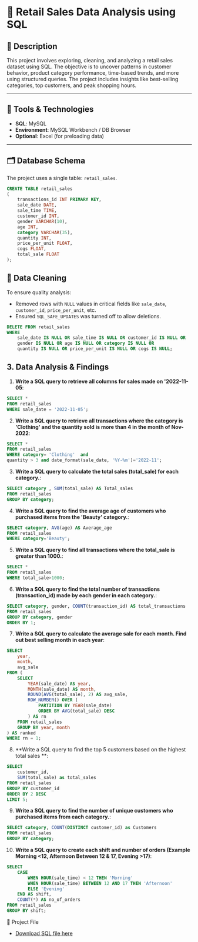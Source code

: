 # 🛒 Retail Sales Data Analysis using SQL

## 📌 Description
This project involves exploring, cleaning, and analyzing a retail sales dataset using SQL. The objective is to uncover patterns in customer behavior, product category performance, time-based trends, and more using structured queries. The project includes insights like best-selling categories, top customers, and peak shopping hours.

---
## 🧰 Tools & Technologies
- **SQL**: MySQL
- **Environment**: MySQL Workbench / DB Browser
- **Optional**: Excel (for preloading data)

---

## 🗂️ Database Schema
The project uses a single table: `retail_sales`.
```sql
CREATE TABLE retail_sales
(
    transactions_id INT PRIMARY KEY,
    sale_date DATE,	
    sale_time TIME,
    customer_id INT,	
    gender VARCHAR(10),
    age INT,
    category VARCHAR(35),
    quantity INT,
    price_per_unit FLOAT,	
    cogs FLOAT,
    total_sale FLOAT
);
```
## 🧹 Data Cleaning
To ensure quality analysis:
- Removed rows with `NULL` values in critical fields like `sale_date`, `customer_id`, `price_per_unit`, etc.
- Ensured `SQL_SAFE_UPDATES` was turned off to allow deletions.

```sql
DELETE FROM retail_sales
WHERE 
    sale_date IS NULL OR sale_time IS NULL OR customer_id IS NULL OR 
    gender IS NULL OR age IS NULL OR category IS NULL OR 
    quantity IS NULL OR price_per_unit IS NULL OR cogs IS NULL;
```
## 3. Data Analysis & Findings

1. **Write a SQL query to retrieve all columns for sales made on '2022-11-05**:
```sql
SELECT *
FROM retail_sales
WHERE sale_date = '2022-11-05';
```
2. **Write a SQL query to retrieve all transactions where the category is 'Clothing' and the quantity sold is more than 4 in the month of Nov-2022**:
```sql
SELECT * 
FROM retail_sales
WHERE category= 'Clothing'  and
quantity > 3 and date_format(sale_date, '%Y-%m')='2022-11'; 
```

3. **Write a SQL query to calculate the total sales (total_sale) for each category.**:
```sql
SELECT category , SUM(total_sale) AS Total_sales
FROM retail_sales
GROUP BY category;
```

4. **Write a SQL query to find the average age of customers who purchased items from the 'Beauty' category.**:
```sql
SELECT category, AVG(age) AS Average_age
FROM retail_sales
WHERE category='Beauty';
```

5. **Write a SQL query to find all transactions where the total_sale is greater than 1000.**:
```sql
SELECT * 
FROM retail_sales
WHERE total_sale>1000;
```

6. **Write a SQL query to find the total number of transactions (transaction_id) made by each gender in each category.**:
```sql
SELECT category, gender, COUNT(transaction_id) AS total_transactions
FROM retail_sales
GROUP BY category, gender
ORDER BY 1;
```

7. **Write a SQL query to calculate the average sale for each month. Find out best selling month in each year**:
```sql
SELECT 
    year,
    month,
    avg_sale
FROM (
    SELECT 
        YEAR(sale_date) AS year,
        MONTH(sale_date) AS month,
        ROUND(AVG(total_sale), 2) AS avg_sale,
        ROW_NUMBER() OVER (
            PARTITION BY YEAR(sale_date)
            ORDER BY AVG(total_sale) DESC
        ) AS rn
    FROM retail_sales
    GROUP BY year, month
) AS ranked
WHERE rn = 1;
```

8. **Write a SQL query to find the top 5 customers based on the highest total sales **:
```sql
SELECT 
    customer_id,
    SUM(total_sale) as total_sales
FROM retail_sales
GROUP BY customer_id
ORDER BY 2 DESC
LIMIT 5;
```

9. **Write a SQL query to find the number of unique customers who purchased items from each category.**:
```sql
SELECT category, COUNT(DISTINCT customer_id) as Customers
FROM retail_sales
GROUP BY category;
```

10. **Write a SQL query to create each shift and number of orders (Example Morning <12, Afternoon Between 12 & 17, Evening >17)**:
```sql
SELECT 
    CASE
        WHEN HOUR(sale_time) < 12 THEN 'Morning'
        WHEN HOUR(sale_time) BETWEEN 12 AND 17 THEN 'Afternoon'
        ELSE 'Evening'
    END AS shift,
    COUNT(*) AS no_of_orders
FROM retail_sales
GROUP BY shift;
```
🔗 Project File

- [Download SQL file here](Retai_sales.sql)
